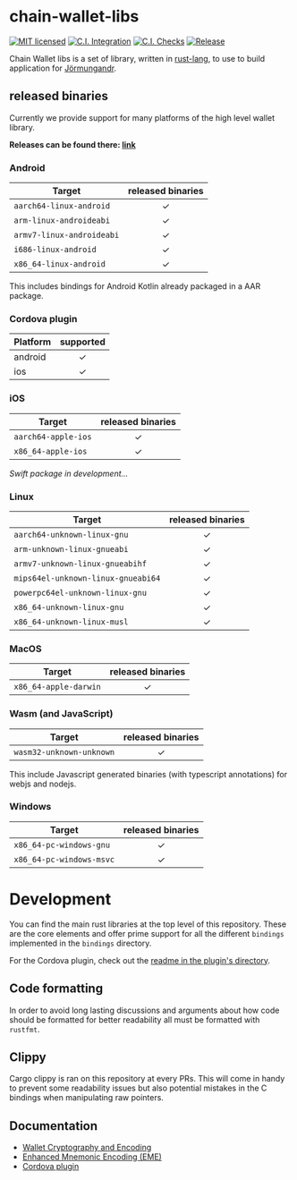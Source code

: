 # chain-wallet-libs

[![MIT licensed][mit-badge]][mit-url]
[![C.I. Integration][ci-integration-badge]][ci-integration-url]
[![C.I. Checks][ci-check-badge]][ci-check-url]
[![Release][release-badge]][release-url]

[mit-badge]: https://img.shields.io/badge/license-MIT%2FApache--2.0-blue
[mit-url]: LICENSE
[ci-integration-badge]: https://github.com/input-output-hk/chain-wallet-libs/workflows/C.I.%20Integration/badge.svg
[ci-integration-url]: https://github.com/input-output-hk/chain-wallet-libs/actions?query=workflow%3A%22C.I.+Integration%22
[ci-check-badge]: https://github.com/input-output-hk/chain-wallet-libs/workflows/C.I.%20Checks/badge.svg
[ci-check-url]: https://github.com/input-output-hk/chain-wallet-libs/actions?query=workflow%3A%22C.I.+Checks%22
[release-badge]: https://github.com/input-output-hk/chain-wallet-libs/workflows/Release/badge.svg
[release-url]: https://github.com/input-output-hk/chain-wallet-libs/actions?query=workflow%3ARelease

Chain Wallet libs is a set of library, written in [rust-lang], to use to build application for [Jörmungandr].

## released binaries

Currently we provide support for many platforms of the high level wallet library.

**Releases can be found there: [link][release-latest]**

### Android

| Target                    | released binaries |
| ------------------------- | :---------------: |
| `aarch64-linux-android`   |         ✓         |
| `arm-linux-androideabi`   |         ✓         |
| `armv7-linux-androideabi` |         ✓         |
| `i686-linux-android`      |         ✓         |
| `x86_64-linux-android`    |         ✓         |

This includes bindings for Android Kotlin already packaged in a AAR package.

### Cordova plugin

| Platform | supported |
| -------- | :-------: |
| android  |     ✓     |
| ios      |     ✓     |

### iOS

| Target              | released binaries |
| ------------------- | :---------------: |
| `aarch64-apple-ios` |         ✓         |
| `x86_64-apple-ios`  |         ✓         |

_Swift package in development..._

### Linux

| Target                             | released binaries |
| ---------------------------------- | :---------------: |
| `aarch64-unknown-linux-gnu`        |         ✓         |
| `arm-unknown-linux-gnueabi`        |         ✓         |
| `armv7-unknown-linux-gnueabihf`    |         ✓         |
| `mips64el-unknown-linux-gnueabi64` |         ✓         |
| `powerpc64el-unknown-linux-gnu`    |         ✓         |
| `x86_64-unknown-linux-gnu`         |         ✓         |
| `x86_64-unknown-linux-musl`        |         ✓         |

### MacOS

| Target                | released binaries |
| --------------------- | :---------------: |
| `x86_64-apple-darwin` |         ✓         |

### Wasm (and JavaScript)

| Target                   | released binaries |
| ------------------------ | :---------------: |
| `wasm32-unknown-unknown` |         ✓         |

This include Javascript generated binaries (with typescript annotations)
for webjs and nodejs.

### Windows

| Target                   | released binaries |
| ------------------------ | :---------------: |
| `x86_64-pc-windows-gnu`  |         ✓         |
| `x86_64-pc-windows-msvc` |         ✓         |

# Development

You can find the main rust libraries at the top level of this repository. These
are the core elements and offer prime support for all the different `bindings`
implemented in the `bindings` directory.

For the Cordova plugin, check out the [readme in the plugin's
directory](bindings/wallet-cordova/README.md).

## Code formatting

In order to avoid long lasting discussions and arguments about how code should
be formatted for better readability all must be formatted with `rustfmt`.

## Clippy

Cargo clippy is ran on this repository at every PRs. This will come in handy to
prevent some readability issues but also potential mistakes in the C bindings
when manipulating raw pointers.

## Documentation

- [Wallet Cryptography and Encoding](doc/CRYPTO.md)
- [Enhanced Mnemonic Encoding (EME)](doc/EME.md)
- [Cordova plugin](bindings/wallet-cordova/README.md)

[rust-lang]: https://www.rust-lang.org/
[Jörmungandr]: https://input-output-hk.github.io/jormungandr
[release-latest]: https://github.com/input-output-hk/chain-wallet-libs/releases/latest
